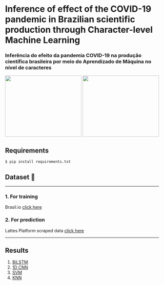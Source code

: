 # Inference of effect of the COVID-19 pandemic in Brazilian scientific production through Character-level Machine Learning 
### Inferência do efeito da pandemia COVID-19 na produção científica brasileira por meio do Aprendizado de Máquina no nível de caracteres

<div>
  <img src="https://github.com/TheGabrielSN/Gender-Classification-in-Academic-Papers/blob/main/image1.png" width="250" height="200">
  <img src="https://github.com/TheGabrielSN/Gender-Classification-in-Academic-Papers/blob/main/image2.png" width="250" height="200">
</div>

## Requirements 

```bash
$ pip install requirements.txt
```

## Dataset 🎲
---
  ### 1. For training 
   Brasil.io [click here](https://data.brasil.io/dataset/genero-nomes/nomes.csv.gz)

  ### 2. For prediction
   Lattes Platform scraped data [click here](https://github.com/TheGabrielSN/Gender-Classification-in-Academic-Papers/blob/main/web-scraping-from-lattes/dataLattes.csv)
   
---

## Results 

  1. [BiLSTM](https://github.com/TheGabrielSN/Gender-Classification-in-Academic-Papers/blob/main/notebooks/BiLSTM_Classify_Lattes.ipynb)
  2. [1D CNN](https://github.com/TheGabrielSN/Gender-Classification-in-Academic-Papers/blob/main/notebooks/CNN_Classify_Lattes.ipynb)
  3. [SVM](https://github.com/TheGabrielSN/Gender-Classification-in-Academic-Papers/blob/main/notebooks/SVM_Classify_Lattes.ipynb)
  4. [KNN]()
